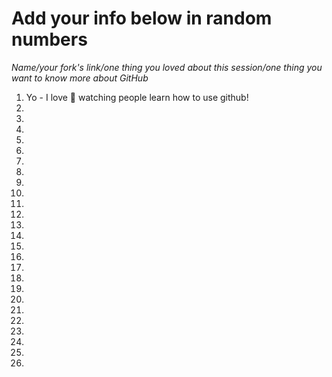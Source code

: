 # Add your info below in random numbers

*Name/your fork's link/one thing you loved about this session/one thing you want to know more about GitHub*

1. Yo - I love 🌹 watching people learn how to use github! 
2.
3.
4.
5.
6.
7.
8.
9.
10.
11.
12.
13.
14.
15.
16.
17.
18.
19.
20.
21.
22.
23.
24.
25.
26.

